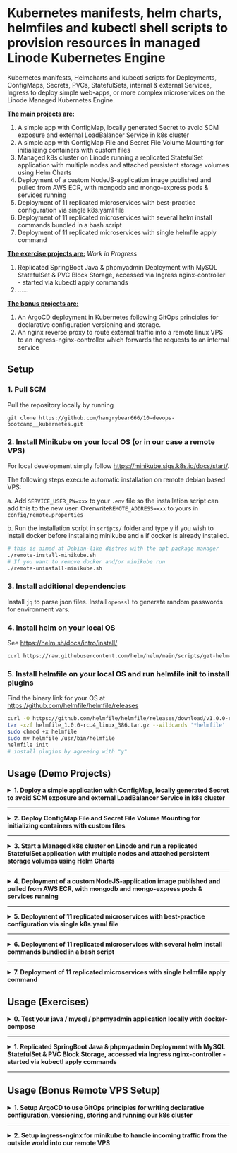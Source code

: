 # Kubernetes manifests, helm charts, helmfiles and kubectl shell scripts to provision resources in managed Linode Kubernetes Engine

Kubernetes manifests, Helmcharts and kubectl scripts for Deployments, ConfigMaps, Secrets, PVCs, StatefulSets, internal & external Services, Ingress to deploy simple web-apps, or more complex microservices on the Linode Managed Kubernetes Engine. 

<b><u>The main projects are:</u></b>
1. A simple app with ConfigMap, locally generated Secret to avoid SCM exposure and external LoadBalancer Service in k8s cluster
2. A simple app with ConfigMap File and Secret File Volume Mounting for initializing containers with custom files
3. Managed k8s cluster on Linode running a replicated StatefulSet application with multiple nodes and attached persistent storage volumes using Helm Charts
4. Deployment of a custom NodeJS-application image published and pulled from AWS ECR, with mongodb and mongo-express pods & services running
5. Deployment of 11 replicated microservices with best-practice configuration via single k8s.yaml file
6. Deployment of 11 replicated microservices with several helm install commands bundled in a bash script
7. Deployment of 11 replicated microservices with single helmfile apply command

<b><u>The exercise projects are:</u></b>
*Work in Progress*
1. Replicated SpringBoot Java & phpmyadmin Deployment with MySQL StatefulSet & PVC Block Storage, accessed via Ingress nginx-controller - started via kubectl apply commands
2. ......

<b><u>The bonus projects are:</u></b>
1. An ArgoCD deployment in Kubernetes following GitOps principles for declarative configuration versioning and storage.
2. An nginx reverse proxy to route external traffic into a remote linux VPS to an ingress-nginx-controller which forwards the requests to an internal service

## Setup

### 1. Pull SCM

Pull the repository locally by running
```
git clone https://github.com/hangrybear666/10-devops-bootcamp__kubernetes.git
```
### 2. Install Minikube on your local OS (or in our case a remote VPS)

For local development simply follow https://minikube.sigs.k8s.io/docs/start/. 

The following steps execute automatic installation on remote debian based VPS:

a. Add `SERVICE_USER_PW=xxx` to your `.env` file so the installation script can add this to the new user. Overwrite`REMOTE_ADDRESS=xxx` to yours in `config/remote.properties`

b. Run the installation script in `scripts/` folder and type `y` if you wish to install docker before installaing minikube and `n` if docker is already installed.
```bash
# this is aimed at Debian-like distros with the apt package manager
./remote-install-minikube.sh
# If you want to remove docker and/or minikube run
./remote-uninstall-minikube.sh
``` 

### 3. Install additional dependencies 

Install `jq` to parse json files. Install `openssl` to generate random passwords for environment vars.

### 4. Install helm on your local OS

See https://helm.sh/docs/intro/install/
```bash
curl https://raw.githubusercontent.com/helm/helm/main/scripts/get-helm-3 | bash
```

### 5. Install helmfile on your local OS and run helmfile init to install plugins

Find the binary link for your OS at https://github.com/helmfile/helmfile/releases
```bash
curl -O https://github.com/helmfile/helmfile/releases/download/v1.0.0-rc.4/helmfile_1.0.0-rc.4_linux_386.tar.gz
tar -xzf helmfile_1.0.0-rc.4_linux_386.tar.gz --wildcards '*helmfile'
sudo chmod +x helmfile
sudo mv helmfile /usr/bin/helmfile
helmfile init
# install plugins by agreeing with "y"
```

## Usage (Demo Projects)

<details closed>
<summary><b>1. Deploy a simple application with ConfigMap, locally generated Secret to avoid SCM exposure and external LoadBalancer Service in k8s cluster</b></summary>


NOTE: Replace `mongo-root-username` and `mongo-root-password` values with your own.
```bash
kubectl create secret generic mongodb-secret \
    --namespace=default \
    --from-literal=mongo-root-username='admin' \
    --from-literal=mongo-root-password='password'
kubectl apply -f k8s/mongodb.yaml
kubectl apply -f k8s/mongo-configmap.yaml
kubectl apply -f k8s/mongo-express.yaml
# access minicube-ip:30000 in the browser or run
minikube service mongo-express-service
#default credentials for mongo-express are admin:pass
```

```bash
MONGO_POD=$(kubectl get pods --no-headers | grep "mongodb-deployment" | awk '{print $1}')
EXPRESS_POD=$(kubectl get pods --no-headers | grep "mongo-express" | awk '{print $1}')
kubectl describe pod $MONGO_POD
kubectl logs $EXPRESS_POD
kubectl describe service mongodb-service
kubectl get all | grep mongo
```
</details>

-----

<details closed>
<summary><b>2. Deploy ConfigMap File and Secret File Volume Mounting for initializing containers with custom files</b></summary>


a. To start a basic mosquitto container with default values and log the configuration file, run:
```bash
# basic mosquitto app with standard conf
kubectl apply -f k8s/mosquitto-without-volumes.yaml  

# log default config
MOSQUITTO_POD=$(kubectl get pods --no-headers -o custom-columns=":metadata.name" | grep "mosquitto")
kubectl exec $MOSQUITTO_POD -- cat /mosquitto/config/mosquitto.conf
```

b. To overwrite the mosquitto.conf file and create a secret.file in the containers via Volume mounts, run:

NOTE: replace `-from-literal=secret.file='Password123!'` with your desired password
```bash
kubectl apply -f k8s/mosquitto-config-file.yaml
kubectl create secret generic mosquitto-secret-file \
    --from-literal=secret.file='Password123!' \
    --type=Opaque
kubectl apply -f k8s/mosquitto.yaml

# log both conf and secret file from volume mount to console
MOSQUITTO_POD=$(kubectl get pods --no-headers -o custom-columns=":metadata.name" | grep "mosquitto")
kubectl exec $MOSQUITTO_POD -- sh -c \
    "echo -e '\nmosquitto.conf:' \
    && cat /mosquitto/config/mosquitto.conf \
    && echo -e '\nsecret.file:' \
    && cat /mosquitto/secret/secret.file"
```
</details>

-----

<details closed>
<summary><b>3. Start a Managed k8s cluster on Linode and run a replicated StatefulSet application with multiple nodes and attached persistent storage volumes using Helm Charts</b></summary>


a. Create an Account on the Linode Cloud and then Create a Kubernetes Cluster https://cloud.linode.com/kubernetes/clusters named `test-cluster` in your Region without High Availability (HA) Control Plane to save costs. Adding 3 Nodes with 2GB each on a shared CPU is sufficient. 

b. Once the cluster is running, download `test-cluster-kubeconfig.yaml`. If your file is named differently, add it to `.gitignore` as it contains sensitive data. Then uninstall minikube and install kubectl manually, otherwise kubectl will be used with the minikube binary resulting in connection errors. 

<details closed>
<summary><b>Click for installation instructions</b></summary>

Installation help: https://kubernetes.io/docs/tasks/tools/install-kubectl-linux/
```bash
minikube stop 
minikube delete --all --purge
# delete alias kubectl="minikube kubectl --" from .bashrc
vim ~/.bashrc
# e.g. remove from ubuntu
sudo rm /usr/local/bin/minikube
# or remove from debian
dpkg --remove minikube

# install kubectl 
curl -LO "https://dl.k8s.io/release/$(curl -L -s https://dl.k8s.io/release/stable.txt)/bin/linux/amd64/kubectl"
sudo install -o root -g root -m 0755 kubectl /usr/local/bin/kubectl
```
</details>

Then run:
```bash
# change permissions for downloaded kubeconfig
chmod 400 test-cluster-kubeconfig.yaml
export KUBECONFIG=test-cluster-kubeconfig.yaml
kubectl get nodes
```

c. Add the helm repo and install a mongodb helm chart. Then connect to the db with a temporary mongo client to test the connection. For reference see https://artifacthub.io/packages/helm/bitnami/mongodb
```bash
helm repo add bitnami https://charts.bitnami.com/bitnami
helm search repo bitnami/mongodb
helm install mongodb --values k8s/helm-mongodb.yaml bitnami/mongodb --version 13.16.3
# username is root - for password run:
export MONGODB_ROOT_PASSWORD=$(kubectl get secret --namespace default mongodb -o jsonpath="{.data.mongodb-root-password}" | base64 -d)
# create mongo client
kubectl run --namespace default mongodb-client --rm --tty -i --restart='Never' --env="MONGODB_ROOT_PASSWORD=$MONGODB_ROOT_PASSWORD" --image docker.io/bitnami/mongodb:6.0.8-debian-11-r12 --command -- bash
# connect to db within mongo client
mongosh admin --host "mongodb-0.mongodb-headless.default.svc.cluster.local:27017,mongodb-1.mongodb-headless.default.svc.cluster.local:27017,mongodb-2.mongodb-headless.default.svc.cluster.local:27017" --authenticationDatabase admin -u root -p $MONGODB_ROOT_PASSWORD
```

d. Add a mongo-express container and service listening on port 8081 internally for incoming traffic to render a GUI in browser.
```bash
kubectl apply -f k8s/helm-mongo-express.yaml
```

e. Add nginx-ingress-controller to route incoming traffic from Linode's NodeBalancer to the mongo-express internal ClusterIP Service. Installation of the Helm chart also automatically sets up a NodeBalancer on Linode, the public dns name of which we have to save and replace in `k8s/helm-ingress.yaml` in the `- host: ` value
```bash
helm repo add ingress-nginx https://kubernetes.github.io/ingress-nginx
helm install nginx-ingress ingress-nginx/ingress-nginx --version 4.11.2 --set controller.publishService.enabled=true
# add Linode NodeBalancer hostname to k8s/helm-ingress.yaml 
kubectl apply -f k8s/helm-ingress.yaml
```

f. Navigate to your Nodebalancer DNS host name to access mongo-express with default credentials `admin` and `pass` to persist data. You can uninstall the database by running `helm uninstall mongodb` then start it back up with the command from step c) and see that data has been persisted in the persistent volume on Linode which are subsequently reattached to their respective pods.
</details>

-----

<details closed>
<summary><b>4. Deployment of a custom NodeJS-application image published and pulled from AWS ECR, with mongodb and mongo-express pods & services running</b></summary>


a. Create an Elastic Container Registry (ECR) on AWS for your k8s images to live, then retrieve the push commands in aws console and run the docker login command locally to properly setup `/home/$USER/.docker/config.json`. Replace the remote url with your own and then copy the config file to your `config/` folder. It is added to .gitignore, so don't rename it.
```bash
# setup docker registry credentials
aws ecr get-login-password --region eu-central-1 | docker login --username AWS --password-stdin 010928217051.dkr.ecr.eu-central-1.amazonaws.com
cp /home/$USER/.docker/config.json config/
```

b. Build and Push your NodeJS application image to AWS ECR remote repository. Replace the repo url with your own. Current Directory should be the git repo root dir.
```bash
docker build -t node-app:1.5 node-app/.
docker tag node-app:1.5 010928217051.dkr.ecr.eu-central-1.amazonaws.com/k8s-imgs:node-app-1.5
docker push 010928217051.dkr.ecr.eu-central-1.amazonaws.com/k8s-imgs:node-app-1.5
```

c. Create secret in k8s cluster with registry credentials

Alternative 1 (allowing multiple registries to be added, since they are comma delimited in config file)
```bash
kubectl create secret generic my-registry-key-1 \
    --from-file=.dockerconfigjson=config/config.json \
    --type=kubernetes.io/dockerconfigjson
```

Alternative 2 (allowing only a single registry to be set)
NOTE: To use this, overwrite `imagePullSecrets:- name: my-registry-key-1` in `k8s/node-app-deployment.yaml`
```bash
kubectl create secret docker-registry my-registry-key-2 \
    --docker-server=010928217051.dkr.ecr.eu-central-1.amazonaws.com \
    --docker-username=AWS \
    --docker-password=$(aws ecr get-login-password)
```

d. Setup environment and container secrets to avoid exposure in SCM. Create an `node-app/app/.env` file and add the following keys, changing credentials to your own:
```bash
ME_CONFIG_MONGODB_ADMINUSERNAME=admin
ME_CONFIG_MONGODB_ADMINPASSWORD=password
ME_CONFIG_MONGODB_SERVER=mongodb
ME_CONFIG_MONGODB_URL=mongodb://mongodb:27017
MONGO_DB_USERNAME=admin
MONGO_DB_PWD=password
MONGO_INITDB_ROOT_USERNAME=admin
MONGO_INITDB_ROOT_PASSWORD=password
```

Then export your AWS ECR Image URL as environment variable and test whether or not your setup is correct by running

```bash
export AWS_NODE_IMG_URL=010928217051.dkr.ecr.eu-central-1.amazonaws.com/k8s-imgs:node-app-1.5
docker compose -f node-app/docker-compose.yaml up
```
NOTE: if you are running the docker compose on a remote VPS, you have simply have to copy the `docker-compose.yaml` to your remote via scp and then copy the `node-app/app/.env` file to your remote and create an `app/` folder next to the docker compose file where the `.env` can recide. One additional step is to enter your running node-app docker container via docker exec -it CONTAINER_HASH /bin/sh and execute `vi index.html` and exchange `localhost` with your remote ip, e.g. `64.226.117.247`

e. Replace `image: 010928217051.dkr.ecr.eu-central-1.amazonaws.com/k8s-imgs:node-app-1.5` with your own AWS ECR image-tag in the file `k8s/node-app-deployment.yaml` and run the following commands

IMPORTANT: `mongo-root-username` and `mongo-root-password` have to be identical to the ones in your `.env` file from step d)!
```bash
kubectl create secret generic mongodb-secret \
    --namespace=default \
    --from-literal=mongo-root-username='admin' \
    --from-literal=mongo-root-password='password'
kubectl apply -f k8s/mongodb.yaml
kubectl apply -f k8s/mongo-configmap.yaml
kubectl apply -f k8s/mongo-express.yaml
kubectl apply -f k8s/node-app-deployment.yaml
```

f. Since your ip will differ from mine and also the docker-compose variant and depends on the minikube cluster configuration, we have to exec a shell in the node-app pod and replace `localhost` in `index.html` with our minikube ip and the port with our loadbalancer nodeport
```bash
NODE_APP_POD_NAME=$(kubectl get pods --no-headers -o custom-columns=":metadata.name" | grep "node-app")
kubectl exec -it $NODE_APP_POD_NAME -- /bin/sh
vi index.html # and replace localhost with your minikube ip and 3000 with your loadbalancer nodeport!
# then access minicube-ip:30001 in the browser or run
minikube service node-app-service
```
</details>

-----

<details closed>
<summary><b>5. Deployment of 11 replicated microservices with best-practice configuration via single k8s.yaml file</b></summary>


NOTE: The microservices app is a google developed multi-language application with service-to-service communication via gRPC. See https://github.com/GoogleCloudPlatform/microservices-demo/tree/main

a. Create an Account on the Linode Cloud and then Create a Kubernetes Cluster https://cloud.linode.com/kubernetes/clusters named `test-cluster` in your Region without High Availability (HA) Control Plane to save costs. Adding 3 Nodes with 4GB each on a shared CPU is sufficient. 

b. Once the cluster is running, download `test-cluster-kubeconfig.yaml`. If your file is named differently, add it to `.gitignore` as it contains sensitive data. 

Then run:
```bash
# change permissions for downloaded kubeconfig
chmod 400 test-cluster-kubeconfig.yaml
export KUBECONFIG=test-cluster-kubeconfig.yaml
kubectl get nodes
```

c. Start the microservice application including a LoadBalancer receiving an external DNS Name from your Linode NodeBalancer for public access.

```bash
kubectl apply -f k8s/microservices-best-practice.yaml
#kubectl delete -f k8s/microservices-best-practice.yaml
```

d. Navigate to your Nodebalancer DNS host name to access the microservices frontend.
</details>

-----

<details closed>
<summary><b>6. Deployment of 11 replicated microservices with several helm install commands bundled in a bash script</b></summary>

a. Simply execute the following command from the git project root directory
```bash
export KUBECONFIG=test-cluster-kubeconfig.yaml
# install
bash scripts/helm-install-microservices.sh 
# uninstall
bash scripts/helm-uninstall-microservices.sh 
```
</details>

-----

<details closed>
<summary><b>7. Deployment of 11 replicated microservices with single helmfile apply command</b></summary>

a. Simply execute the following command from the git project root directory

```bash
# install
KUBECONFIG=$(pwd)/test-cluster-kubeconfig.yaml \
helmfile apply \
--file helm/helmfile.yaml \
-n microservices
# uninstall
KUBECONFIG=$(pwd)/test-cluster-kubeconfig.yaml \
helmfile destroy \
--file helm/helmfile.yaml \
-n microservices
```
</details>

## Usage (Exercises)

<details closed>
<summary><b>0. Test your java / mysql / phpmyadmin application locally with docker-compose </b></summary>

a. Create `.env` file in `java-app/` folder by running the following script, generating random passwords via openssl for you.
```bash
cd scripts
./create-exercise-env-vars.sh 
```

b. Add local dns name forwarding to your /etc/hosts file by adding the following entry: `127.0.0.1 my-java-app.com`

c. Navigate to `java-app/` and run
```bash
VERSION_TAG=1.0 \
docker compose -f docker-compose-java-app-mysql.yaml up
```

d. Navigate to http://localhost:8085/ for phpmyadmin using `DB_USER` and `DB_PWD` for login.
Then navigate to http://my-java-app.com/ for your java app.
</details>

-----

<details closed>
<summary><b>1. Replicated SpringBoot Java & phpmyadmin Deployment with MySQL StatefulSet & PVC Block Storage, accessed via Ingress nginx-controller - started via kubectl apply commands</b></summary>

a. Create an Account on the Linode Cloud and then Create a Kubernetes Cluster https://cloud.linode.com/kubernetes/clusters named `test-cluster` in your Region without High Availability (HA) Control Plane to save costs. Adding 3 Nodes with 2GB each on a shared CPU is sufficient. 

b. Once the cluster is running, download `test-cluster-kubeconfig.yaml`. If your file is named differently, add it to `.gitignore` as it contains sensitive data. 

c. Create an Elastic Container Registry (ECR) on AWS for your k8s images to live, then retrieve the push commands in aws console and run the docker login command locally to properly setup `/home/$USER/.docker/config.json`. Replace the remote url with your own and then copy the config file to your `config/` folder. It is added to .gitignore, so don't rename it.
```bash
# setup docker registry credentials
aws ecr get-login-password --region eu-central-1 | docker login --username AWS --password-stdin 010928217051.dkr.ecr.eu-central-1.amazonaws.com
cp /home/$USER/.docker/config.json config/
```

d. Create secret from prior docker login step so kubernetes can pull the AWS ECR image
```bash
export KUBECONFIG=test-cluster-kubeconfig.yaml
kubectl create namespace exercises
kubectl create secret generic aws-ecr-config \
--from-file=.dockerconfigjson=config/config.json \
--type=kubernetes.io/dockerconfigjson \
--namespace exercises
# check if secret looks correct
kubectl get secret aws-ecr-config -n exercises --output="jsonpath={.data.\.dockerconfigjson}" | base64 --decode
```

e. Create Secret from `java-app/.env` file created by the `./create-exercise-env-vars.sh` script in exercise step 0)
```bash
kubectl create secret generic java-app-mysql-env \
--from-env-file=java-app/.env \
--namespace exercises
# check if secret looks correct
kubectl get secret java-app-mysql-env -n exercises -o yaml

```

f. Add nginx-ingress-controller to route incoming traffic from Linode's NodeBalancer to the phpmyadmin & java-app internal ClusterIP Service. Installation of the Helm chart also automatically sets up a NodeBalancer on Linode, the public dns name of which we have to save and replace in `k8s/exercises/01-ingress-configuration.yaml` in the `- host: ` value
```bash
helm repo add ingress-nginx https://kubernetes.github.io/ingress-nginx
helm repo update
helm install nginx-ingress ingress-nginx/ingress-nginx --version 4.11.2 --namespace exercises
```

g. Before pushing the docker image to remote, change the HOST variable in line 48 of your `java-app/src/main/resources/static/index.html` to your Linode NodeBalancer DNS Name, for example:
```js
const HOST = "172-xxx-xxx-124.ip.linodeusercontent.com";
```

h. Build and Push your java application image to AWS ECR remote repository. Replace the repo url with your own. Current Directory should be the git repo root dir.
```bash
docker build -t java-app:1.8 java-app/.
docker tag java-app:1.8 010928217051.dkr.ecr.eu-central-1.amazonaws.com/k8s-imgs:java-app-1.8
docker push 010928217051.dkr.ecr.eu-central-1.amazonaws.com/k8s-imgs:java-app-1.8
```

i. To start mysql StatefulSet (replicas:2), attached to 10GB each of persistent linode block storage volume, launch the java application (replicas:2) and start phpmyadmin UI, with an ingress-nginx controller for external access, replace the following values and then run the script.

*NOTE: replace image name in `k8s/exercises/01-java-app-deployment.yaml` with your own*

*NOTE: replace hostname in `k8s/exercises/01-ingress-configuration.yaml` with your Linode NodeBalancer dns name in <b>both</b> Ingress resources*

*NOTE: replace pma-absolute-uri in `k8s/exercises/01-phpmyadmin-configmap.yaml` with your own but it <b>has</b> to end with `/phpmyadmin/` or the Ingress Regex Path Redirect won't work*

```bash
kubectl apply -f k8s/exercises/01-mysql-statefulset.yaml
# change java image name to your own remote ecr img
kubectl apply -f k8s/exercises/01-java-app-deployment.yaml
# replace Linode NodeBalancer hostname in pma-absolute-uri 
kubectl apply -f k8s/exercises/01-phpmyadmin-configmap.yaml
kubectl apply -f k8s/exercises/01-phpmyadmin-deployment.yaml
# add Linode NodeBalancer hostname to both Ingress resources
kubectl apply -f k8s/exercises/01-ingress-configuration.yaml

```

j. Access the java application on your Linode NodeBalancer DNS Name's root url  `http://172-xxx-xxx-124.ip.linodeusercontent.com`

k. Access phpmyadmin on your Linode NodeBalancer DNS Name's root url followed by `/phpmyadmin/` including the last forward slash (!) for example `http://172-xxx-xxx-124.ip.linodeusercontent.com/phpmyadmin/` 

<details closed>
<summary><b>Commands to connect to db, debug, delete all resources</b></summary>

Connect to mysql but replace "o3bGda+Y/ha8R3wk" after the `-p` flag at the end with your `MYSQL_ROOT_PASSWORD` in `java-app/.env` file.
```bash
kubectl run -it --rm --namespace=exercises --image=mysql:9.0.1 --restart=Never mysql-client -- mysql -h mysqldb -po3bGda+Y/ha8R3wk
# debug 
kubectl describe statefulset mysqldb -n exercises
kubectl describe deployment java-app -n exercises
kubectl describe deployment phpmyadmin -n exercises

# delete all resources
kubectl delete -f k8s/exercises/01-mysql-statefulset.yaml
kubectl delete -f k8s/exercises/01-java-app-deployment.yaml
kubectl delete -f k8s/exercises/01-phpmyadmin-deployment.yaml
kubectl delete -f k8s/exercises/01-phpmyadmin-configmap.yaml
kubectl delete -f k8s/exercises/01-ingress-configuration.yaml
kubectl delete pvc data-mysqldb-0 data-mysqldb-1 -n exercises
kubectl delete secret java-app-mysql-env -n exercises
kubectl delete secret aws-ecr-config -n exercises
helm uninstall nginx-ingress --namespace exercises
```
</details>

</details>

-----

## Usage (Bonus Remote VPS Setup)

<details closed>
<summary><b>1. Setup ArgoCD to use GitOps principles for writing declarative configuration, versioning, storing and running our k8s cluster </b></summary>

See https://argo-cd.readthedocs.io/en/stable/getting_started/

a. Add `ARGOCD_ADMIN_PW=xxx` to `.env` file

b. Navigate to `scripts/` folder and execute the installation script.
```bash
./remote-setup-ArgoCD.sh
```
</details>

-----

<details closed>
<summary><b>2. Setup ingress-nginx for minikube to handle incoming traffic from the outside world into our remote VPS</b></summary>
See https://kubernetes.io/docs/tasks/access-application-cluster/ingress-minikube/

a. Navigate to `scripts/` folder and execute the installation script.
```bash
./remote-setup-ingress-nginx.sh
```

b. Install nginx reverse proxy to forward outside requests to the VPS to the minikube ip address on the ingress controller port. To configure nginx replace `proxy_pass` ip with your minikube ip from the output of step a)
```bash
ssh root@<REMOTE_ADDRESS>
sudo apt update
sudo apt install nginx-full

echo "
stream {
    server {
        listen 30080;
        proxy_pass 192.168.49.2:80;
    }
    
    server {
        listen 30443;
        proxy_pass 192.168.49.2:443;
    }
}
" >> /etc/nginx/nginx.conf

sudo nginx -t

sudo systemctl restart nginx
```
You can access the plain site http://<REMOTE_ADDRESS>:30080 in a browser from any external device.
You can access the TLS site https://<REMOTE_ADDRESS>:30443 in a browser from any external device.
NOTE: HTTPS certificate config to remove security warning is a topic for another day. See potentially https://www.zepworks.com/posts/access-minikube-remotely-kvm/#4-certs or https://minikube.sigs.k8s.io/docs/handbook/untrusted_certs/ 
    
</details>
